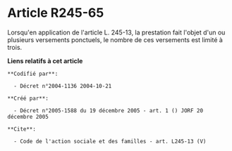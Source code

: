 # Article R245-65

Lorsqu'en application de l'article L. 245-13, la prestation fait l'objet d'un ou plusieurs versements ponctuels, le nombre de
ces versements est limité à trois.

**Liens relatifs à cet article**

	**Codifié par**:

	  - Décret n°2004-1136 2004-10-21

	**Créé par**:

	  - Décret n°2005-1588 du 19 décembre 2005 - art. 1 () JORF 20 décembre 2005

	**Cite**:

	  - Code de l'action sociale et des familles - art. L245-13 (V)
